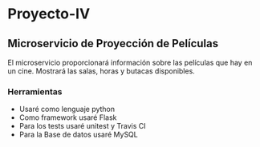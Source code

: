 # Proyecto-IV

## Microservicio de Proyección de Películas

El microservicio proporcionará información sobre las películas que hay en un cine. Mostrará las salas, horas y butacas disponibles.


### Herramientas
- Usaré como lenguaje python
- Como framework usaré Flask
- Para los tests usaré unitest y Travis CI
- Para la Base de datos usaré MySQL

